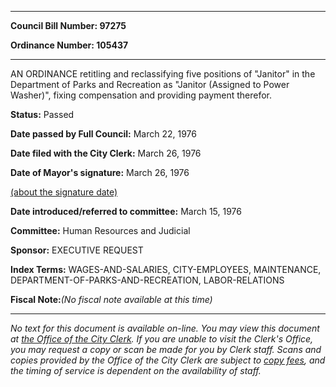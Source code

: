 

********

**Council Bill Number: 97275**
   
**Ordinance Number: 105437**
********

 AN ORDINANCE retitling and reclassifying five positions of "Janitor" in the Department of Parks and Recreation as "Janitor (Assigned to Power Washer)", fixing compensation and providing payment therefor.

**Status:** Passed
   
**Date passed by Full Council:** March 22, 1976
   
**Date filed with the City Clerk:** March 26, 1976
   
**Date of Mayor's signature:** March 26, 1976
   
[(about the signature date)](/~public/approvaldate.htm)
   
   
   
**Date introduced/referred to committee:** March 15, 1976
   
**Committee:** Human Resources and Judicial
   
**Sponsor:** EXECUTIVE REQUEST
   
   
**Index Terms:** WAGES-AND-SALARIES, CITY-EMPLOYEES, MAINTENANCE, DEPARTMENT-OF-PARKS-AND-RECREATION, LABOR-RELATIONS

**Fiscal Note:**_(No fiscal note available at this time)_
********

_No text for this document is available on-line. You may view this document at [the Office of the City Clerk](http://www.seattle.gov/leg/clerk/contactUs.htm). If you are unable to visit the Clerk's Office, you may request a copy or scan be made for you by Clerk staff. Scans and copies provided by the Office of the City Clerk are subject to [copy fees](http://clerk.seattle.gov/~public/clerkfees.htm), and the timing of service is dependent on the availability of staff._

